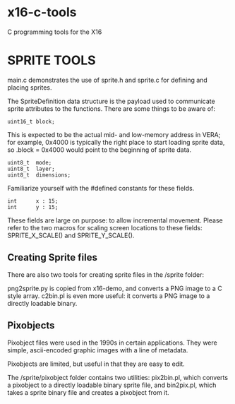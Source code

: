 # x16-c-tools
C programming tools for the X16

# SPRITE TOOLS

main.c demonstrates the use of sprite.h and sprite.c 
for defining and placing sprites.

The SpriteDefinition data structure is the payload used to communicate 
sprite attributes to the functions.  There are some things to be aware of:

	uint16_t block; 

This is expected to be the actual mid- and low-memory address in VERA; 
for example, 0x4000 is typically the right place to start loading sprite
data, so .block = 0x4000 would point to the beginning of sprite data.

	uint8_t  mode;
    uint8_t  layer;
	uint8_t  dimensions;      

Familiarize yourself with the #defined constants for these fields.
    
	int      x : 15;
	int      y : 15;

These fields are large on purpose: to allow incremental movement.
Please refer to the two macros for scaling screen locations to these
fields: SPRITE_X_SCALE() and SPRITE_Y_SCALE().

## Creating Sprite files

There are also two tools for creating sprite files in the /sprite folder:

png2sprite.py is copied from x16-demo, and converts a PNG image to a C style array.
c2bin.pl is even more useful: it converts a PNG image to a directly loadable binary.

## Pixobjects

Pixobject files were used in the 1990s in certain applications. They were simple,
ascii-encoded graphic images with a line of metadata.

Pixobjects are limited, but useful in that they are easy to edit.

The /sprite/pixobject folder contains two utilities: pix2bin.pl, which converts
a pixobject to a directly loadable binary sprite file, and bin2pix.pl, which takes
a sprite binary file and creates a pixobject from it.
